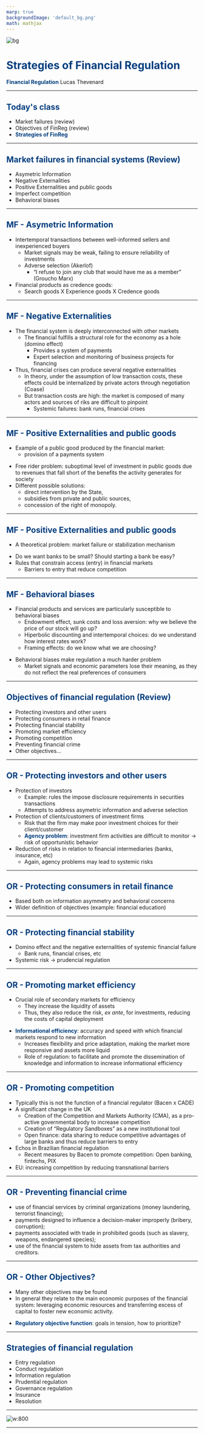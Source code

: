 ```yaml
---
marp: true
backgroundImage: 'default_bg.png'
math: mathjax
---
```

<style>
section {
  background-image: url(default_bg.png);
}
h1, h2, h3, strong {
  color: #003E7E;
}
h3, h4, h5 {
  text-align: center;
}
h4, h5 {
  font-weight: normal;
}
h1 {
  font-size: 200%;
}
h2, h3 {
  font-size: 150%;
}
h4 {
  font-size: 100%;
}
h5 {
  font-size: 75%;
}
header, a {
  color: #058ED0;
}
header {
  font-size: 85%;
}
footer {
  color: black;
  font-size: 60%;
}
blockquote {
  background: #f9f9f9;
  font-style: italic;
  font-family: Verdana;
  font-size: 80%;
  line-height: 170%;
  border-left: 10px solid #ccc;
  margin: 1.5em 20px;
  padding: 1.2em 30px;
  quotes: "\201C""\201D""\2018""\2019";
}
blockquote p {
  display: inline;
}
section::after {
  content: attr(data-marpit-pagination) ' / ' attr(data-marpit-pagination-total);
  color: #003E7E;
  font-size: 60%;
}
table {
  margin-left: auto;
  margin-right: auto;
}
th {
  background-color: #003E7E;
  color: white
}
.columns {
  display: grid;
  grid-template-columns: repeat(2, minmax(0, 1fr));
  gap: 1rem;
}
.columns3 {
  display: grid;
  grid-template-columns: repeat(3, minmax(0, 1fr));
  gap: 1rem;
}
span.under {
  text-decoration: underline;
}
td.game, tr.game {
  background-color: white;
  text-align: center;
}
tr.game.action.player1, td.game.action.player1 {
  background-color: #f8f8f8;
  color: #058ED0;
  font-weight: bold;
}
tr.game.action.player2, td.game.action.player2 {
  background-color: #f8f8f8;
  color: #003E7E;
  font-weight: bold;
}
span.payoff.player1 {
  color: #058ED0;
  font-weight: bold;
}
span.payoff.player2 {
  color: #003E7E;
  font-weight: bold;
}
span.fade {
  color: lightgray!important;
}
td.eliminated {
  color: lightgray!important;
  text-decoration: line-through!important;
}
td.eliminated > span {
  color: lightgray!important;
  text-decoration: line-through!important;
}
td.player1 {
  height: 80px;
  width: 80px;
}
</style>

![bg](section_bg.png)

# Strategies of Financial Regulation 
**Financial Regulation**
Lucas Thevenard

---
<!-- 
paginate: true 
header: Strategies of Financial Regulation
footer: lucas.gomes@fgv.br | 01/04/2024
-->

## Today's class
- Market failures (review)
- Objectives of FinReg (review)
- **Strategies of FinReg**

---

## Market failures in financial systems (Review)

* Asymetric Information
* Negative Externalities
* Positive Externalities and public goods
* Imperfect competition
* Behavioral biases

---

## MF - Asymetric Information

* Intertemporal transactions between well-informed sellers and inexperienced buyers
    - Market signals may be weak, failing to ensure reliability of investments
    * Adverse selection (Akerlof)
        - “I refuse to join any club that would have me as a member” (Groucho Marx)
* Financial products as credence goods:
    - Search goods X Experience goods X Credence goods

---

## MF - Negative Externalities

* The financial system is deeply interconnected with other markets
    - The financial fulfills a structural role for the economy as a hole (domino effect)
        - Provides a system of payments
        - Expert selection and monitoring of business projects for financing
* Thus, financial crises can produce several negative externalities
    * In theory, under the assumption of low transaction costs, these effects could be internalized by private actors through negotiation (Coase)
    * But transaction costs are high: the market is composed of many actors and sources of riks are difficult to pinpoint
      - Systemic failures: bank runs, financial crises

---

## MF - Positive Externalities and public goods

- Example of a public good produced by the financial market: 
  - provision of a payments system
* Free rider problem: suboptimal level of investment in public goods due to revenues that fall short of the benefits the activity generates for society
* Different possible solutions:
  - direct intervention by the State, 
  - subsidies from private and public sources, 
  - concession of the right of monopoly.

---

## MF - Positive Externalities and public goods

- A theoretical problem: market failure or stabilization mechanism
* Do we want banks to be small? Should starting a bank be easy?
* Rules that constrain access (entry) in financial markets
    - Barriers to entry that reduce competition

---

## MF - Behavioral biases

- Financial products and services are particularly susceptible to behavioral biases
    * Endowment effect, sunk costs and loss aversion: why we believe the price of our stock will go up?
    * Hiperbolic discounting and intertemporal choices: do we understand how interest rates work?
    * Framing effects: do we know what we are choosing?
* Behavioral biases make regulation a much harder problem
    - Market signals and economic parameters lose their meaning, as they do not reflect the real preferences of consumers

---

## Objectives of financial regulation (Review)

* Protecting investors and other users
* Protecting consumers in retail finance
* Protecting financial stability
* Promoting market efficiency
* Promoting competition
* Preventing financial crime
* Other objectives...

---

## OR - Protecting investors and other users

* Protection of investors
    - Example: rules the impose disclosure requirements in securities transactions
    - Attempts to address asymetric information and adverse selection
* Protection of clients/customers of investment firms
    - Risk that the firm may make poor investment choices for their client/customer
    - **Agency problem**: investment firm activities are difficult to monitor -> risk of opportunistic behavior
* Reduction of risks in relation to financial intermediaries (banks, insurance, etc)
    - Again, agency problems may lead to systemic risks

---

## OR - Protecting consumers in retail finance

- Based both on information asymmetry and behavioral concerns
- Wider definition of objectives (example: financial education)

---

## OR - Protecting financial stability

- Domino effect and the negative externalities of systemic financial failure
  - Bank runs, financial crises, etc
- Systemic risk → prudencial regulation

---

## OR - Promoting market efficiency

- Crucial role of secondary markets for efficiency
  - They increase the liquidity of assets
  - Thus, they also reduce the risk, *ex ante*, for investments, reducing the costs of capital deployment
* **Informational efficiency**: accuracy and speed with which financial markets respond to new information
  - Increases flexibility and price adaptation, making the market more responsive and assets more liquid
  - Role of regulation: to facilitate and promote the dissemination of knowledge and information to increase informational efficiency

---

## OR - Promoting competition

* Typically this is not the function of a financial regulator (Bacen x CADE)
* A significant change in the UK
  - Creation of the Competition and Markets Authority (CMA), as a pro-active governmental body to increase competition
  - Creation of “Regulatory Sandboxes” as a new institutional tool
  - Open finance: data sharing to reduce competitive advantages of large banks and thus reduce barriers to entry
* Echos in Brazilian financial regulation
    - Recent measures by Bacen to promote competition: Open banking, fintechs, PIX
* EU: increasing competition by reducing transnational barriers

---

## OR - Preventing financial crime

- use of financial services by criminal organizations (money laundering, terrorist financing);
- payments designed to influence a decision-maker improperly (bribery, corruption);
- payments associated with trade in prohibited goods (such as slavery, weapons, endangered species);
- use of the financial system to hide assets from tax authorities and creditors.

---

## OR - Other Objectives?

- Many other objectives may be found
- In general they relate to the main economic purposes of the financial system: leveraging economic resources and transferring excess of capital to foster new economic activity.
* **Regulatory objective function**: goals in tension, how to prioritize?

---

## Strategies of financial regulation

* Entry regulation
* Conduct regulation
* Information regulation
* Prudential regulation
* Governance regulation
* Insurance
* Resolution

---

<div style="margin: auto;">

![w:800](table.png)

</div>

---

